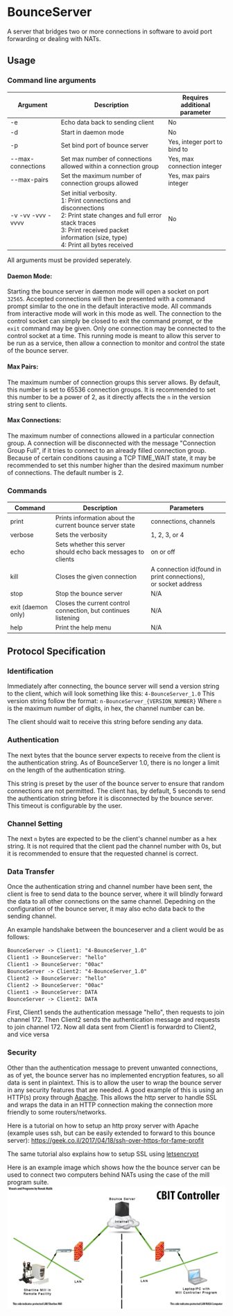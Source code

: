 # BounceServer

A server that bridges two or more connections in software to avoid port forwarding or dealing with NATs.

## Usage

### Command line arguments
| Argument          | Description                                                                                                                                                                                                     | Requires additional parameter |
|-------------------|-----------------------------------------------------------------------------------------------------------------------------------------------------------------------------------------------------------------|-------------------------------|
| -e                | Echo data back to sending client                                                                                                                                                                                | No                            |
| -d                | Start in daemon mode                                                                                                                                                                                            | No                            |
| -p                | Set bind port of bounce server                                                                                                                                                                                  | Yes, integer port to bind to  |
| --max-connections | Set max number of connections allowed within a connection group                                                                                                                                                 | Yes, max connection integer   |
| --max-pairs       | Set the maximum number of connection groups allowed                                                                                                                                                             | Yes, max pairs integer        |
| -v -vv -vvv -vvvv | Set initial verbosity.<br>1: Print connections and disconnections<br>2: Print state changes and full error stack traces<br>3: Print received packet information (size, type)<br>4: Print all bytes received | No                            |

All arguments must be provided seperately.

#### Daemon Mode:
Starting the bounce server in daemon mode will open a socket on port `32565`. Accepted connections will then be presented with a command prompt similar to the one in the default interactive mode. All commands from interactive mode will work in this mode as well. The connection to the control socket can simply be closed to exit the command prompt, or the `exit` command may be given. Only one connection may be connected to the control socket at a time. This running mode is meant to allow this server to be run as a service, then allow a connection to monitor and control the state of the bounce server.

#### Max Pairs:
The maximum number of connection groups this server allows. By default, this number is set to 65536 connection groups. It is recommended to set this number to be a power of 2, as it directly affects the `n` in the version string sent to clients.

#### Max Connections:
The maximum number of connections allowed in a particular connection group. A connection will be disconnected with the message "Connection Group Full", if it tries to connect to an already filled connection group. Because of certain conditions causing a TCP TIME_WAIT state, it may be recommended to set this number higher than the desired maximum number of connections. The default number is 2.

### Commands
| Command            | Description                                                    | Parameters                                                        |
|--------------------|----------------------------------------------------------------|-------------------------------------------------------------------|
| print              | Prints information about the current bounce server state       | connections, channels                                             |
| verbose            | Sets the verbosity                                             | 1, 2, 3, or 4                                                     |
| echo               | Sets whether this server should echo back messages to clients  | on or off                                                         |
| kill               | Closes the given connection                                    | A connection id(found in print connections),<br>or socket address |
| stop               | Stop the bounce server                                         | N/A                                                               |
| exit (daemon only) | Closes the current control connection, but continues listening | N/A                                                               |
| help               | Print the help menu                                            | N/A                                                               |

## Protocol Specification

### Identification
Immediately after connecting, the bounce server will send a version string to the client, which will look something like this:
`4-BounceServer_1.0`
This version string follow the format:
`n-BounceServer_{VERSION_NUMBER}`
Where `n` is the maximum number of digits, in hex, the channel number can be.

The client should wait to receive this string before sending any data.

### Authentication
The next bytes that the bounce server expects to receive from the client is the authentication string. As of BounceServer 1.0, there is no longer a limit on the length of the authentication string.

This string is preset by the user of the bounce server to ensure that random connections are not permitted. The client has, by default, 5 seconds to send the authentication string before it is disconnected by the bounce server. This timeout is configurable by the user.

### Channel Setting
The next `n` bytes are expected to be the client's channel number as a hex string. It is not required that the client pad the channel number with 0s, but it is recommended  to ensure that the requested channel is correct.

### Data Transfer
Once the authentication string and channel number have been sent, the client is free to send data to the bounce server, where it will blindly forward the data to all other connections on the same channel. Depedning on the configuration of the bounce server, it may also echo data back to the sending channel.

An example handshake between the bounceserver and a client would be as follows:

```
BounceServer -> Client1: "4-BounceServer_1.0"  
Client1 -> BounceServer: "hello"  
Client1 -> BounceServer: "00ac"  
BounceServer -> Client2: "4-BounceServer_1.0"  
Client2 -> BounceServer: "hello"  
Client2 -> BounceServer: "00ac"  
Client1 -> BounceServer: DATA  
BounceServer -> Client2: DATA  
```

First, Client1 sends the authentication message "hello", then requests to join channel 172. Then Client2 sends the authentication message and requests to join channel 172. Now all data sent from Client1 is forwardrd to Client2, and vice versa

### Security
Other than the authentication message to prevent unwanted connections, as of yet, the bounce server has no implemented encryption features, so all data is sent in plaintext. This is to allow the user to wrap the bounce server in any security features that are needed. A good example of this is using an HTTP(s) proxy through [Apache](https://httpd.apache.org/). This allows the http server to handle SSL and wraps the data in an HTTP connection making the connection more friendly to some routers/networks.

Here is a tutorial on how to setup an http proxy server with Apache (example uses ssh, but can be easily extended to forward to this bounce server):
https://geek.co.il/2017/04/18/ssh-over-https-for-fame-profit

The same tutorial also explains how to setup SSL using [letsencrypt](https://letsencrypt.org/)

Here is an example image which shows how the the bounce server can be used to connect two computers behind NATs using the case of the mill program suite.
![Image](https://raw.githubusercontent.com/BeyondPerception/BounceServer/master/CBITDiagram.png)
